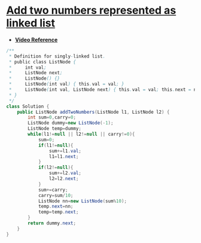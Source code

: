 # [**Add two numbers represented as linked list**](https://leetcode.com/problems/add-two-numbers/)
- [**Video Reference**](https://youtu.be/LBVsXSMOIk4)
```java
/**
 * Definition for singly-linked list.
 * public class ListNode {
 *     int val;
 *     ListNode next;
 *     ListNode() {}
 *     ListNode(int val) { this.val = val; }
 *     ListNode(int val, ListNode next) { this.val = val; this.next = next; }
 * }
 */
class Solution {
    public ListNode addTwoNumbers(ListNode l1, ListNode l2) {
        int sum=0,carry=0;
        ListNode dummy=new ListNode(-1);
        ListNode temp=dummy;
        while(l1!=null || l2!=null || carry!=0){
            sum=0;
            if(l1!=null){
                sum+=l1.val;
                l1=l1.next;
            }
            if(l2!=null){
                sum+=l2.val;
                l2=l2.next;
            }
            sum+=carry;
            carry=sum/10;
            ListNode nn=new ListNode(sum%10);
            temp.next=nn;
            temp=temp.next;
        }
        return dummy.next;
    }
}
```